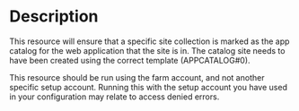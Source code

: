# Description

This resource will ensure that a specific site collection is marked as the app
catalog for the web application that the site is in. The catalog site needs to
have been created using the correct template (APPCATALOG#0).

This resource should be run using the farm account, and not another specific
setup account. Running this with the setup account you have used in your
configuration may relate to access denied errors.
